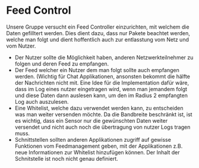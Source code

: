 # Feed Control

Unsere Gruppe versucht ein Feed Controller einzurichten, mit welchem die Daten gefilltert werden. Dies dient dazu, dass nur Pakete beachtet werden, welche man folgt und dient hoffentlich auch zur entlasstung vom Netz und vom Nutzer.


- Der Nutzer sollte die Möglichkeit haben, anderen Netzwerkteilnehmer zu folgen und deren Feed zu empfangen.
- Der Feed welcher ein Nutzer dem man folgt sollte auch empfangen werden. (Wichtig für Chat Applikationen, ansonsten bekommt die hälfte der Nachrichten nicht mit. 
Eine Idee für die Implementation dafür wäre, dass im Log eines nutzer eingetragen wird, wenn man jemandem folgt und diese Daten dann auslesen kann, um den im Radius 2 empfangten Log auch auszulesen.
 - Eine Whitelist, welche dazu verwendet werden kann, zu entscheiden was man weiter versenden möchte. Da die Bandbreite beschränkt ist, ist es wichtig, dass ein Sensor nur die gewünschten Daten weiter versendet und nicht auch noch die übertragung von nutzer Logs tragen muss.
 - Schnittstellen sollten anderen Applikationen zugriff auf gewisse Funktionen vom Feedmanagement geben, mit der Applikationen z.B. neue Informationen zur Whitelist hinzufügen können. 
 Der Inhalt der Schnitstelle ist noch nicht genau definiert.
